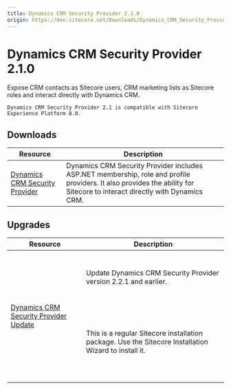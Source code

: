 ```yaml
---
title: Dynamics CRM Security Provider 2.1.0
origin: https://dev.sitecore.net/Downloads/Dynamics_CRM_Security_Provider/2_1/Dynamics_CRM_Security_Provider_2_1_0.aspx
---
```


# Dynamics CRM Security Provider 2.1.0

Expose CRM contacts as Sitecore users, CRM marketing lists as Sitecore roles and interact directly with Dynamics CRM.

`Dynamics CRM Security Provider 2.1 is compatible with Sitecore Experience Platform 8.0.`

## Downloads

 | Resource | Description |
 | --- | --- |
 | [Dynamics CRM Security Provider](https://sitecoredev.azureedge.net/~/media/3FDF99626EE64A1691C76D3CA9E6AFF3.ashx?date=20170401T003708) | Dynamics CRM Security Provider includes ASP.NET membership, role and profile providers. It also provides the ability for Sitecore to interact directly with Dynamics CRM. |

## Upgrades

 | Resource | Description |
 | --- | --- |
 | [Dynamics CRM Security Provider Update](https://sitecoredev.azureedge.net/~/media/6968FE06445F4484BD46BA3B4D146EA7.ashx?date=20170401T003748) | <br /><br />Update Dynamics CRM Security Provider version 2.2.1 and earlier.<br /><br />  <Alert variant='warning' mb={4}><br />    <AlertIcon /><br />    <br /><br />This is a regular Sitecore installation package. Use the Sitecore Installation Wizard to install it.<br /><br /><br />  </Alert><br />   |